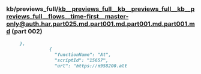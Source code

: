 ### kb/previews_full/kb__previews_full__kb__previews_full__kb__previews_full__flows__time-first__master-only@auth.har.part025.md.part001.md.part001.md.part001.md (part 002)

```md
     },
                {
                  "functionName": "At",
                  "scriptId": "15657",
                  "url": "https://n958200.alt
```

```
